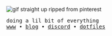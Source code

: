 ![gif straight up ripped from pinterest](https://i.pinimg.com/originals/84/9c/9b/849c9bd9d2a677345122f5b7b7664b8f.gif)

<samp>
doing a lil bit of everything <br>
<a href="https://nam.is-a.dev">www</a>  •  <a href="https://nam.is-a.dev/blog">blog</a>   •  <a href="https://discord.com/users/715825910611443722">discord</a>  •  <a href="https://github.com/chadcat7/crystal">dotfiles</a> 
</samp>
